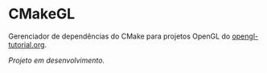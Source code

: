 # CMakeGL

Gerenciador de dependências do CMake para projetos OpenGL do [opengl-tutorial.org](http://www.opengl-tutorial.org/).

*Projeto em desenvolvimento.*